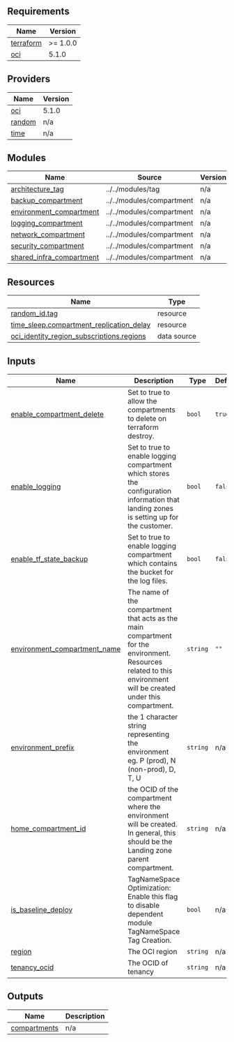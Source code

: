 <!-- BEGIN_TF_DOCS -->
## Requirements

| Name | Version |
|------|---------|
| <a name="requirement_terraform"></a> [terraform](#requirement\_terraform) | >= 1.0.0 |
| <a name="requirement_oci"></a> [oci](#requirement\_oci) | 5.1.0 |

## Providers

| Name | Version |
|------|---------|
| <a name="provider_oci"></a> [oci](#provider\_oci) | 5.1.0 |
| <a name="provider_random"></a> [random](#provider\_random) | n/a |
| <a name="provider_time"></a> [time](#provider\_time) | n/a |

## Modules

| Name | Source | Version |
|------|--------|---------|
| <a name="module_architecture_tag"></a> [architecture\_tag](#module\_architecture\_tag) | ../../modules/tag | n/a |
| <a name="module_backup_compartment"></a> [backup\_compartment](#module\_backup\_compartment) | ../../modules/compartment | n/a |
| <a name="module_environment_compartment"></a> [environment\_compartment](#module\_environment\_compartment) | ../../modules/compartment | n/a |
| <a name="module_logging_compartment"></a> [logging\_compartment](#module\_logging\_compartment) | ../../modules/compartment | n/a |
| <a name="module_network_compartment"></a> [network\_compartment](#module\_network\_compartment) | ../../modules/compartment | n/a |
| <a name="module_security_compartment"></a> [security\_compartment](#module\_security\_compartment) | ../../modules/compartment | n/a |
| <a name="module_shared_infra_compartment"></a> [shared\_infra\_compartment](#module\_shared\_infra\_compartment) | ../../modules/compartment | n/a |

## Resources

| Name | Type |
|------|------|
| [random_id.tag](https://registry.terraform.io/providers/hashicorp/random/latest/docs/resources/id) | resource |
| [time_sleep.compartment_replication_delay](https://registry.terraform.io/providers/hashicorp/time/latest/docs/resources/sleep) | resource |
| [oci_identity_region_subscriptions.regions](https://registry.terraform.io/providers/oracle/oci/5.1.0/docs/data-sources/identity_region_subscriptions) | data source |

## Inputs

| Name | Description | Type | Default | Required |
|------|-------------|------|---------|:--------:|
| <a name="input_enable_compartment_delete"></a> [enable\_compartment\_delete](#input\_enable\_compartment\_delete) | Set to true to allow the compartments to delete on terraform destroy. | `bool` | `true` | no |
| <a name="input_enable_logging"></a> [enable\_logging](#input\_enable\_logging) | Set to true to enable logging compartment which stores the configuration information that landing zones is setting up for the customer. | `bool` | `false` | no |
| <a name="input_enable_tf_state_backup"></a> [enable\_tf\_state\_backup](#input\_enable\_tf\_state\_backup) | Set to true to enable logging compartment which contains the bucket for the log files. | `bool` | `false` | no |
| <a name="input_environment_compartment_name"></a> [environment\_compartment\_name](#input\_environment\_compartment\_name) | The name of the compartment that acts as the main compartment for the environment. Resources related to this environment will be created under this compartment. | `string` | `""` | no |
| <a name="input_environment_prefix"></a> [environment\_prefix](#input\_environment\_prefix) | the 1 character string representing the environment eg. P (prod), N (non-prod), D, T, U | `string` | n/a | yes |
| <a name="input_home_compartment_id"></a> [home\_compartment\_id](#input\_home\_compartment\_id) | the OCID of the compartment where the environment will be created. In general, this should be the Landing zone parent compartment. | `string` | n/a | yes |
| <a name="input_is_baseline_deploy"></a> [is\_baseline\_deploy](#input\_is\_baseline\_deploy) | TagNameSpace Optimization: Enable this flag to disable dependent module TagNameSpace Tag Creation. | `bool` | n/a | yes |
| <a name="input_region"></a> [region](#input\_region) | The OCI region | `string` | n/a | yes |
| <a name="input_tenancy_ocid"></a> [tenancy\_ocid](#input\_tenancy\_ocid) | The OCID of tenancy | `string` | n/a | yes |

## Outputs

| Name | Description |
|------|-------------|
| <a name="output_compartments"></a> [compartments](#output\_compartments) | n/a |
<!-- END_TF_DOCS -->